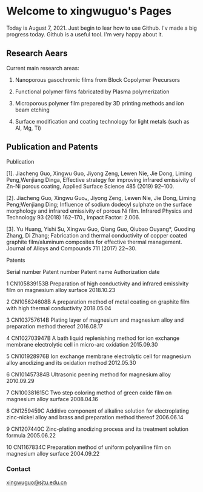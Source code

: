 # Welcome to xingwuguo's Pages

Today is August 7, 2021. Just begin to lear how to use Github. I'v made a big progress today. Github is a useful tool. I'm very happy about it.


## Research Aears

Current main research areas: 

1) Nanoporous gasochromic films from Block Copolymer Precursors

2) Functional polymer films fabricated by Plasma polymerization

3) Microporous polymer film prepared by 3D printing methods and ion beam etching

4) Surface modification and coating technology for light metals (such as Al, Mg, Ti)




## Publication and Patents

 Publication

[1]. Jiacheng Guo, Xingwu Guo, Jiyong Zeng, Lewen Nie, Jie Dong, Liming Peng,Wenjiang Dinga, Effective strategy for improving infrared emissivity of Zn-Ni porous coating, Applied Surface Science 485 (2019) 92–100.

[2]. Jiacheng Guo, Xingwu Guo⁎, Jiyong Zeng, Lewen Nie, Jie Dong, Liming Peng;Wenjiang Ding; Influence of sodium dodecyl sulphate on the surface morphology and infrared emissivity of porous Ni film. Infrared Physics and Technology 93 (2018) 162–170., Impact Factor: 2.006.

[3]. Yu Huang, Yishi Su, Xingwu Guo, Qiang Guo, Qiubao Ouyang*, Guoding Zhang, Di Zhang; Fabrication and thermal conductivity of copper coated graphite film/aluminum composites for effective thermal management. Journal of Alloys and Compounds 711 (2017) 22~30.



Patents

Serial number	Patent number	Patent name	                                                                              Authorization date


1	CN105839153B	Preparation of high conductivity and infrared emissivity film on magnesium alloy surface	2018.10.23

2	CN105624608B	A preparation method of metal coating on graphite film with high thermal conductivity	2018.05.04

3	CN103757614B	Plating layer of magnesium and magnesium alloy and preparation method thereof	2016.08.17

4	CN102703947B	A bath liquid replenishing method for ion exchange membrane electrolytic cell in micro-arc oxidation	2015.09.30

5	CN101928976B	Ion exchange membrane electrolytic cell for magnesium alloy anodizing and its oxidation method	2012.05.30

6	CN101457384B	Ultrasonic peening method for magnesium alloy	2010.09.29

7	CN100381615C	Two step coloring method of green oxide film on magnesium alloy surface	2008.04.16

8	CN1259459C	Additive component of alkaline solution for electroplating zinc-nickel alloy and brass and preparation method thereof	2006.06.14

9	CN1207440C	Zinc-plating anodizing process and its treatment solution formula	2005.06.22

10	CN1167834C	Preparation method of uniform polyaniline film on magnesium alloy surface	2004.09.22





### Contact

xingwuguo@sjtu.edu.cn
